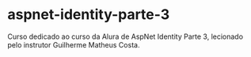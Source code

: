 # aspnet-identity-parte-3
Curso dedicado ao curso da Alura de AspNet Identity Parte 3, lecionado pelo instrutor Guilherme Matheus Costa.
